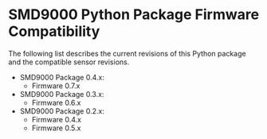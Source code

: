 # SMD9000 Python Package Firmware Compatibility
The following list describes the current revisions of this Python package and the compatible sensor revisions.

- SMD9000 Package 0.4.x:
  - Firmware 0.7.x
- SMD9000 Package 0.3.x:
  - Firmware 0.6.x
- SMD9000 Package 0.2.x:
  - Firmware 0.4.x
  - Firmware 0.5.x